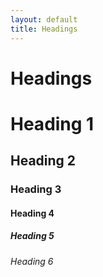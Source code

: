 ```yaml
---
layout: default
title: Headings
---
```


# Headings

<div class="bg-color--light-20 push-bottom--small">
  <h1>Heading 1</h1>
</div>
<div class="bg-color--light-20 push-bottom--small">
  <h2>Heading 2</h2>
</div>
<div class="bg-color--light-20 push-bottom--small">
  <h3>Heading 3</h3>
</div>
<div class="bg-color--light-20 push-bottom--small">
  <h4>Heading 4</h4>
</div>
<div class="bg-color--light-20 push-bottom--small">
  <h5>Heading 5</h5>
</div>
<div class="bg-color--light-20 push-bottom--small">
  <h6>Heading 6</h6>
</div>
